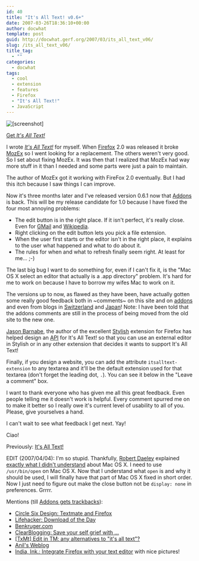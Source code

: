 ```yaml
---
id: 40
title: "It's All Text! v0.6+"
date: 2007-03-26T18:36:10+00:00
author: docwhat
template: post
guid: http://docwhat.gerf.org/2007/03/its_all_text_v06/
slug: /its_all_text_v06/
title_tag:
  - ""
categories:
  - docwhat
tags:
  - cool
  - extension
  - features
  - Firefox
  - "It's All Text!"
  - JavaScript
---
```

![\[screenshot\]](/files/2007/03/preview.png)

[Get _It's All
Text!_](https://addons.mozilla.org/en-US/firefox/addon/4125)

I wrote [_It's All
Text!_](https://addons.mozilla.org/en-US/firefox/addon/4125) for myself.
When [Firefox](http://mozilla.com/) 2.0 was released it broke
[MozEx](http://mozex.mozdev.org/) so I went looking for a replacement.
The others weren't very good. So I set about fixing MozEx. It was then
that I realized that MozEx had way more stuff in it than I needed and
some parts were just a pain to maintain.

The author of MozEx got it working with FireFox 2.0 eventually. But I
had this itch because I saw things I can improve.

Now it's three months later and I've released version 0.6.1 now that
[Addons](http://addons.mozilla.org/) is back. This will be my release
candidate for 1.0 because I have fixed the four most annoying problems:

-   The edit button is in the right place. If it isn't perfect, it's
    really close. Even for [GMail](http://gmail.com/) and
    [Wikipedia](http://wikipedia.org).
-   Right clicking on the edit button lets you pick a file extension.
-   When the user first starts or the editor isn't in the right place,
    it explains to the user what happened and what to do about it.
-   The rules for when and what to refresh finally seem right. At least
    for me… ;-)

The last big bug I want to do something for, even if I can't fix it, is
the "Mac OS X select an editor that actually is a .app directory"
problem. It's hard for me to work on because I have to borrow my wifes
Mac to work on it.

The versions up to now, as flawed as they have been, have actually
gotten some really good feedback both in
~comments~ on
this site and on [addons](http://addons.mozilla.org/) and even from
blogs in
[Switzerland](http://www.libellules.ch/dotclear/index.php?2007/03/05/1738-it-s-all-text)
and [Japan](http://d.hatena.ne.jp/nyama/)! Note: I have been told that
the addons comments are still in the process of being moved from the old
site to the new one.

[Jason Barnabe](http://blog.userstyles.org/), the author of the
excellent [Stylish](https://addons.mozilla.org/firefox/2108/) extension
for Firefox has helped design an
[API](http://blog.userstyles.org/2007/03/13/extension-integration-its-all-text/)
for It's All Text! so that you can use an external editor in Stylish or
in any other extension that decides it wants to support It's All Text!

Finally, if you design a website, you can add the attribute
`itsalltext-extension` to any textarea and it'll be the default
extension used for that textarea (don't forget the leading dot, `.`).
You can see it below in the "Leave a comment" box.

I want to thank everyone who has given me all this great feedback. Even
people telling me it doesn't work is helpful. Every comment spurred me
on to make it better so I really owe it's current level of usability to
all of you. Please, give yourselves a hand.

I can't wait to see what feedback I get next.  Yay!

Ciao!

Previously: [It's All Text!](../its-all-text/)

EDIT (2007/04/04): I'm so stupid. Thankfully, [Robert
Daeley](http://www.oreillynet.com/pub/au/2387) explained [exactly what I
didn't
understand](http://www.oreillynet.com/mac/blog/2007/02/firefox_plugin_its_all_text.html)
about Mac OS X. I need to use `/usr/bin/open` on Mac OS X. Now that I
understand what `open` is and why it should be used, I will finally have
that part of Mac OS X fixed in short order. Now I just need to figure
out make the close button not be `display: none` in preferences. Grrrr.

Mentions (till [Addons gets
trackbacks](https://bugzilla.mozilla.org/show_bug.cgi?id=376477)):

-   [Circle Six Design: Textmate and
    Firefox](http://blog.circlesixdesign.com/2007/02/23/textmate-firefox/)
-   [Lifehacker: Download of the
    Day](http://lifehacker.com/software/web-publishing/download-of-the-day-its-all-text-firefox-239063.php)
-   [Benkruger.com](http://www.benkruger.com/2007/03/its-all-text.html)
-   [ClearBlogging: Save your self grief with
    …](http://safarisoftware.typepad.com/clearblogging/2007/03/save_yourself_g.html)
-   [\[TxMt\] Edit in TM: any alternatives to "it's all
    text"?](http://comox.textdrive.com/pipermail/textmate/2007-March/018183.html)
-   [Anil's
    Weblog](http://anildigital.blogspot.com/2007/02/created-tumblelog.html)
-   [India, Ink.: Integrate Firefox with your text
    editor](http://indiamos.wordpress.com/2007/02/24/itsalltext/) with
    nice pictures!

